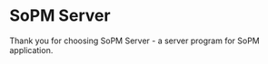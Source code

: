 SoPM Server
=============================

Thank you for choosing SoPM Server - a server program for SoPM application.
